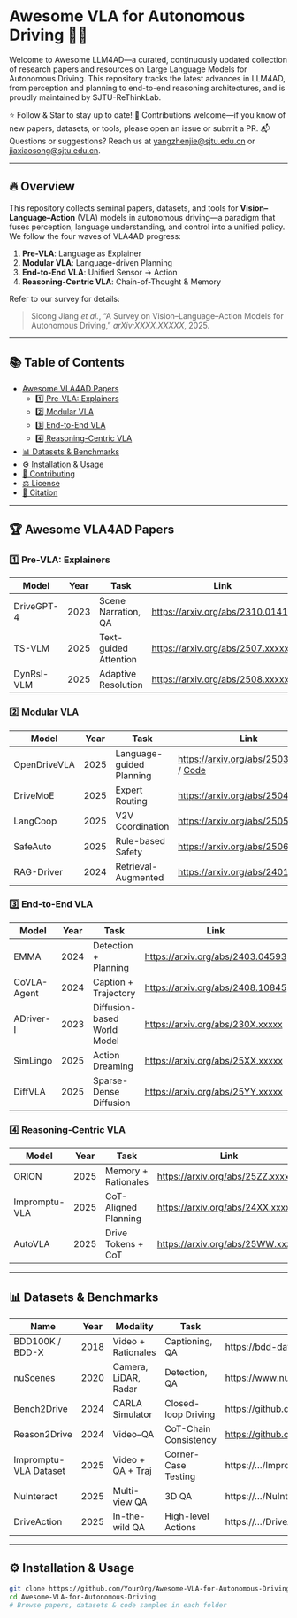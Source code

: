 # Awesome VLA for Autonomous Driving 🚗💬

Welcome to Awesome LLM4AD—a curated, continuously updated collection of research papers and resources on Large Language Models for Autonomous Driving. This repository tracks the latest advances in LLM4AD, from perception and planning to end-to-end reasoning architectures, and is proudly maintained by SJTU-ReThinkLab.

⭐️ Follow & Star to stay up to date!
🤝 Contributions welcome—if you know of new papers, datasets, or tools, please open an issue or submit a PR.
📬 Questions or suggestions? Reach us at yangzhenjie@sjtu.edu.cn or jiaxiaosong@sjtu.edu.cn.

<!--<div align="center">
  <a href="https://arxiv.org/abs/XXXX.XXXXX"><img src="https://img.shields.io/badge/arXiv-XXXX.XXXXX-orange.svg" alt="arXiv Badge" /></a>
  <a href="https://github.com/YourOrg/Awesome-VLA-for-Autonomous-Driving/stargazers"><img src="https://img.shields.io/github/stars/YourOrg/Awesome-VLA-for-Autonomous-Driving" alt="Stars Badge"/></a>
  <a href="https://github.com/YourOrg/Awesome-VLA-for-Autonomous-Driving/network/members"><img src="https://img.shields.io/github/forks/YourOrg/Awesome-VLA-for-Autonomous-Driving" alt="Forks Badge"/></a>
  <a href="https://github.com/YourOrg/Awesome-VLA-for-Autonomous-Driving/issues"><img src="https://img.shields.io/github/issues/YourOrg/Awesome-VLA-for-Autonomous-Driving" alt="Issues Badge"/></a>
  <a href="https://github.com/YourOrg/Awesome-VLA-for-Autonomous-Driving/blob/main/LICENSE"><img src="https://img.shields.io/github/license/YourOrg/Awesome-VLA-for-Autonomous-Driving" alt="License Badge"/></a>
</div> -->

---

## 🔥 Overview

This repository collects seminal papers, datasets, and tools for **Vision–Language–Action** (VLA) models in autonomous driving—a paradigm that fuses perception, language understanding, and control into a unified policy. We follow the four waves of VLA4AD progress:

1. **Pre-VLA**: Language as Explainer  
2. **Modular VLA**: Language-driven Planning  
3. **End-to-End VLA**: Unified Sensor → Action  
4. **Reasoning-Centric VLA**: Chain-of-Thought & Memory  

Refer to our survey for details:  
> Sicong Jiang *et al.*, “A Survey on Vision–Language–Action Models for Autonomous Driving,” *arXiv:XXXX.XXXXX*, 2025.

---

## 📚 Table of Contents

- [Awesome VLA4AD Papers](#awesome-vla4ad-papers)  
  - [1️⃣ Pre-VLA: Explainers](#1-pre-vla-explainers)  
  - [2️⃣ Modular VLA](#2-modular-vla)  
  - [3️⃣ End-to-End VLA](#3-end-to-end-vla)  
  - [4️⃣ Reasoning-Centric VLA](#4-reasoning-centric-vla)  
- [📊 Datasets & Benchmarks](#datasets--benchmarks)  
- [⚙️ Installation & Usage](#installation--usage)  
- [🤝 Contributing](#contributing)  
- [⚖️ License](#license)  
- [📜 Citation](#citation)

---

## 🏆 Awesome VLA4AD Papers

### 1️⃣ Pre-VLA: Explainers
| Model          | Year | Task                   | Link                                                             |
| -------------- | ---- | ---------------------- | ---------------------------------------------------------------- |
| DriveGPT-4     | 2023 | Scene Narration, QA    | https://arxiv.org/abs/2310.01412                                  |
| TS-VLM         | 2025 | Text-guided Attention  | https://arxiv.org/abs/2507.xxxxx                                  |
| DynRsl-VLM     | 2025 | Adaptive Resolution    | https://arxiv.org/abs/2508.xxxxx                                  |

### 2️⃣ Modular VLA
| Model          | Year | Task                   | Link                                                             |
| -------------- | ---- | ---------------------- | ---------------------------------------------------------------- |
| OpenDriveVLA   | 2025 | Language-guided Planning | https://arxiv.org/abs/2503.23463 / [Code](https://github.com/DriveVLA/OpenDriveVLA) |
| DriveMoE       | 2025 | Expert Routing         | https://arxiv.org/abs/2504.xxxxx                                  |
| LangCoop       | 2025 | V2V Coordination       | https://arxiv.org/abs/2505.xxxxx                                  |
| SafeAuto       | 2025 | Rule-based Safety      | https://arxiv.org/abs/2506.xxxxx                                  |
| RAG-Driver     | 2024 | Retrieval-Augmented   | https://arxiv.org/abs/2401.xxxxx                                  |

### 3️⃣ End-to-End VLA
| Model          | Year | Task                   | Link                                                             |
| -------------- | ---- | ---------------------- | ---------------------------------------------------------------- |
| EMMA           | 2024 | Detection + Planning   | https://arxiv.org/abs/2403.04593                                  |
| CoVLA-Agent    | 2024 | Caption + Trajectory   | https://arxiv.org/abs/2408.10845                                  |
| ADriver-I      | 2023 | Diffusion-based World Model | https://arxiv.org/abs/230X.xxxxx                                  |
| SimLingo       | 2025 | Action Dreaming        | https://arxiv.org/abs/25XX.xxxxx                                  |
| DiffVLA        | 2025 | Sparse-Dense Diffusion | https://arxiv.org/abs/25YY.xxxxx                                  |

### 4️⃣ Reasoning-Centric VLA
| Model          | Year | Task                   | Link                                                             |
| -------------- | ---- | ---------------------- | ---------------------------------------------------------------- |
| ORION          | 2025 | Memory + Rationales    | https://arxiv.org/abs/25ZZ.xxxxx                                  |
| Impromptu-VLA  | 2025 | CoT-Aligned Planning   | https://arxiv.org/abs/24XX.xxxxx                                  |
| AutoVLA        | 2025 | Drive Tokens + CoT     | https://arxiv.org/abs/25WW.xxxxx                                  |

---

## 📊 Datasets & Benchmarks

| Name                   | Year | Modality                   | Task                      | URL                                       |
| ---------------------- | ---- | -------------------------- | ------------------------- | ----------------------------------------- |
| BDD100K / BDD-X        | 2018 | Video + Rationales         | Captioning, QA            | https://bdd-data.berkeley.edu/            |
| nuScenes               | 2020 | Camera, LiDAR, Radar       | Detection, QA             | https://www.nuscenes.org/                 |
| Bench2Drive            | 2024 | CARLA Simulator            | Closed-loop Driving       | https://github.com/OpenDriveLab/Bench2Drive |
| Reason2Drive           | 2024 | Video–QA                   | CoT-Chain Consistency     | https://github.com/…/Reason2Drive         |
| Impromptu-VLA Dataset  | 2025 | Video + QA + Traj          | Corner-Case Testing       | https://…/ImpromptuVLA                    |
| NuInteract              | 2025 | Multi-view QA              | 3D QA                     | https://…/NuInteract                      |
| DriveAction            | 2025 | In-the-wild QA             | High-level Actions        | https://…/DriveAction                     |

---

## ⚙️ Installation & Usage

```bash
git clone https://github.com/YourOrg/Awesome-VLA-for-Autonomous-Driving.git
cd Awesome-VLA-for-Autonomous-Driving
# Browse papers, datasets & code samples in each folder
